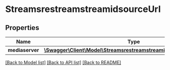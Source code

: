 # StreamsrestreamstreamidsourceUrl

## Properties
Name | Type | Description | Notes
------------ | ------------- | ------------- | -------------
**mediaserver** | [**\Swagger\Client\Model\StreamsrestreamstreamidsourceUrlMediaserver**](StreamsrestreamstreamidsourceUrlMediaserver.md) |  | [optional] 

[[Back to Model list]](../README.md#documentation-for-models) [[Back to API list]](../README.md#documentation-for-api-endpoints) [[Back to README]](../README.md)

